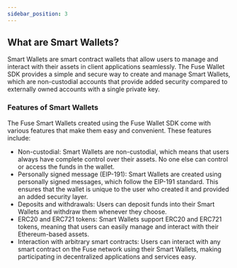 ```yaml
---
sidebar_position: 3
---
```


## What are Smart Wallets?

Smart Wallets are smart contract wallets that allow users to manage and interact with their assets in client applications seamlessly. The Fuse Wallet SDK provides a simple and secure way to create and manage Smart Wallets, which are non-custodial accounts that provide added security compared to externally owned accounts with a single private key.

### Features of Smart Wallets

The Fuse Smart Wallets created using the Fuse Wallet SDK come with various features that make them easy and convenient. These features include:

- Non-custodial: Smart Wallets are non-custodial, which means that users always have complete control over their assets. No one else can control or access the funds in the wallet.
- Personally signed message (EIP-191): Smart Wallets are created using personally signed messages, which follow the EIP-191 standard. This ensures that the wallet is unique to the user who created it and provided an added security layer.
- Deposits and withdrawals: Users can deposit funds into their Smart Wallets and withdraw them whenever they choose.
- ERC20 and ERC721 tokens: Smart Wallets support ERC20 and ERC721 tokens, meaning that users can easily manage and interact with their Ethereum-based assets.
- Interaction with arbitrary smart contracts: Users can interact with any smart contract on the Fuse network using their Smart Wallets, making participating in decentralized applications and services easy.

